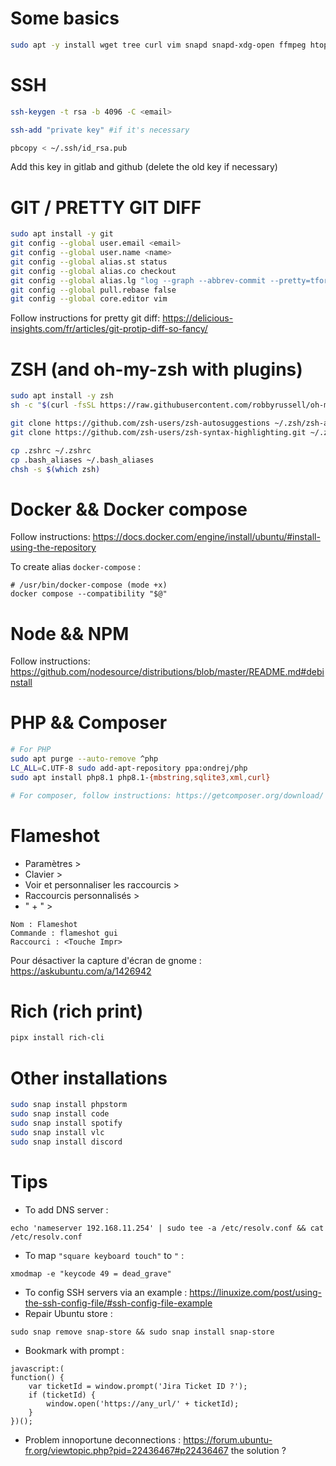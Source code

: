 # Some basics
```bash
sudo apt -y install wget tree curl vim snapd snapd-xdg-open ffmpeg htop terminator xclip xsel flameshot pipx kazam
```

# SSH
```bash
ssh-keygen -t rsa -b 4096 -C <email>

ssh-add "private key" #if it's necessary

pbcopy < ~/.ssh/id_rsa.pub
```
Add this key in gitlab and github (delete the old key if necessary)

# GIT / PRETTY GIT DIFF
```bash
sudo apt install -y git
git config --global user.email <email>
git config --global user.name <name>
git config --global alias.st status
git config --global alias.co checkout
git config --global alias.lg "log --graph --abbrev-commit --pretty=tformat:'%Cred%h%Creset -%C(auto)%d%Creset %s %Cgreen(%an %ad)%Creset'"
git config --global pull.rebase false
git config --global core.editor vim
```

Follow instructions for pretty git diff: https://delicious-insights.com/fr/articles/git-protip-diff-so-fancy/

# ZSH (and oh-my-zsh with plugins)
```bash
sudo apt install -y zsh
sh -c "$(curl -fsSL https://raw.githubusercontent.com/robbyrussell/oh-my-zsh/master/tools/install.sh)"

git clone https://github.com/zsh-users/zsh-autosuggestions ~/.zsh/zsh-autosuggestions
git clone https://github.com/zsh-users/zsh-syntax-highlighting.git ~/.zsh/zsh-syntax-highlighting

cp .zshrc ~/.zshrc
cp .bash_aliases ~/.bash_aliases
chsh -s $(which zsh)
```

# Docker && Docker compose
Follow instructions: https://docs.docker.com/engine/install/ubuntu/#install-using-the-repository

To create alias `docker-compose` :
```
# /usr/bin/docker-compose (mode +x)
docker compose --compatibility "$@"
```

# Node && NPM
Follow instructions: https://github.com/nodesource/distributions/blob/master/README.md#debinstall

# PHP && Composer
```bash
# For PHP 
sudo apt purge --auto-remove ^php
LC_ALL=C.UTF-8 sudo add-apt-repository ppa:ondrej/php 
sudo apt install php8.1 php8.1-{mbstring,sqlite3,xml,curl}

# For composer, follow instructions: https://getcomposer.org/download/
```

# Flameshot 
- Paramètres >
- Clavier >
- Voir et personnaliser les raccourcis > 
- Raccourcis personnalisés > 
- " + " > 
```
Nom : Flameshot
Commande : flameshot gui 
Raccourci : <Touche Impr>
``` 

Pour désactiver la capture d'écran de gnome : https://askubuntu.com/a/1426942

# Rich (rich print)
```bash 
pipx install rich-cli
```

# Other installations
```bash
sudo snap install phpstorm
sudo snap install code
sudo snap install spotify
sudo snap install vlc
sudo snap install discord
```

# Tips
- To add DNS server :
``` 
echo 'nameserver 192.168.11.254' | sudo tee -a /etc/resolv.conf && cat /etc/resolv.conf 
``` 
- To map `"square keyboard touch"` to `"` : 
```
xmodmap -e "keycode 49 = dead_grave"
``` 
- To config SSH servers via an example : 
https://linuxize.com/post/using-the-ssh-config-file/#ssh-config-file-example
- Repair Ubuntu store : 
```
sudo snap remove snap-store && sudo snap install snap-store
```
- Bookmark with prompt : 
```
javascript:(
function() {
	var ticketId = window.prompt('Jira Ticket ID ?');
	if (ticketId) {
		window.open('https://any_url/' + ticketId);
	}
})();
```
- Problem innoportune deconnections : https://forum.ubuntu-fr.org/viewtopic.php?pid=22436467#p22436467 the solution ?
